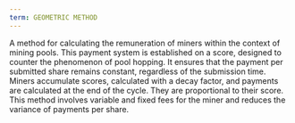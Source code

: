 ```yaml
---
term: GEOMETRIC METHOD
---
```


A method for calculating the remuneration of miners within the context of mining pools. This payment system is established on a score, designed to counter the phenomenon of pool hopping. It ensures that the payment per submitted share remains constant, regardless of the submission time. Miners accumulate scores, calculated with a decay factor, and payments are calculated at the end of the cycle. They are proportional to their score. This method involves variable and fixed fees for the miner and reduces the variance of payments per share.

